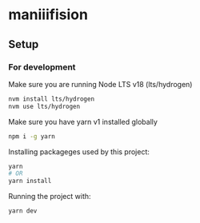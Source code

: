 # maniiifision

## Setup

### For development

Make sure you are running Node LTS v18 (lts/hydrogen)

```bash
nvm install lts/hydrogen
nvm use lts/hydrogen
```

Make sure you have yarn v1 installed globally

```bash
npm i -g yarn
```

Installing packageges used by this project:

```bash
yarn
# OR
yarn install
```

Running the project with:

```bash
yarn dev
```
